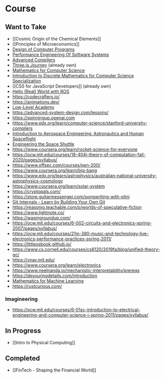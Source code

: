 # Course
## Want to Take
- [[Cosmic Origin of the Chemical Elements]]
- [[Principles of Microeconomics]]
- [Design of Computer Programs](https://www.udacity.com/course/design-of-computer-programs--cs212)
- [Performance Engineering Of Software Systems](https://ocw.mit.edu/courses/6-172-performance-engineering-of-software-systems-fall-2018/)
- [Advanced Compilers](https://www.cs.cornell.edu/courses/cs6120/2020fa/self-guided/)
- [Three.js Journey](https://threejs-journey.com/) (already own)
- [Mathematics for Computer Science](https://ocw.mit.edu/courses/6-042j-mathematics-for-computer-science-fall-2010/video_galleries/video-lectures/)
- [Introduction to Discrete Mathematics for Computer Science Specialization](https://www.coursera.org/specializations/discrete-mathematics)
- [[CSS for JavaScript Developers]] (already own)
- [Hello (Real) World with ROS](https://online-learning.tudelft.nl/courses/hello-real-world-with-ros-robot-operating-systems/)
- https://codecrafters.io/
- https://animations.dev/
- [Low-Level Academy](https://lowlvl.org/)
- https://advanced-system-design.com/lessons/
- https://spinningup.openai.com
- https://www.edx.org/learn/computer-science/stanford-university-compilers
- [Introduction to Aerospace Engineering: Astronautics and Human Spaceflight](https://openlearninglibrary.mit.edu/courses/course-v1:MITx+16.00x+2T2019/course/)
- [Engineering the Space Shuttle](https://openlearninglibrary.mit.edu/courses/course-v1:MITx+16.885x+3T2019/course/)
- https://www.coursera.org/learn/rocket-science-for-everyone
- https://ocw.mit.edu/courses/18-404j-theory-of-computation-fall-2020/pages/syllabus/
- https://www.offsec.com/courses/pen-200/
- https://www.coursera.org/learn/big-bang
- https://www.edx.org/learn/astrophysics/australian-national-university-astrophysics-cosmology
- https://www.coursera.org/learn/solar-system
- https://cryptopals.com/
- https://store.guitarmessenger.com/songwriting-with-plini
- [Git Internals - Learn by Building Your Own Git](https://www.leshenko.net/p/ugit/#)
- https://reasonio.teachable.com/p/worlds-of-speculative-fiction
- https://www.lightnote.co/
- https://wasmgroundup.com/
- https://ocw.mit.edu/courses/6-002-circuits-and-electronics-spring-2007/pages/syllabus/
- https://ocw.mit.edu/courses/21m-380-music-and-technology-live-electronics-performance-practices-spring-2011/
- https://littleosbook.github.io/
- https://www.cs.cornell.edu/courses/cs6120/2019fa/blog/unified-theory-gc/
- https://vnav.mit.edu/
- https://www.coursera.org/learn/electronics
- https://www.neelnanda.io/mechanistic-interpretability/prereqs
- https://devouringdetails.com/introduction
- [Mathematics for Machine Learning](https://docs.google.com/document/d/1qyBUjkeYUfF4LhJux0dwJItQxDxmoxDRoXPVeQGUAU0/edit?tab=t.0#heading=h.dvxitcfrcedh)
- https://rustcurious.com/
### Imagineering
- https://ocw.mit.edu/courses/6-01sc-introduction-to-electrical-engineering-and-computer-science-i-spring-2011/pages/syllabus/
## In Progress
- [[Intro to Physical Computing]]
## Completed
- [[FinTech - Shaping the Financial World]]
